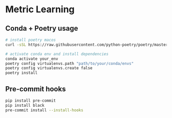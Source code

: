 # Metric Learning

## Conda + Poetry usage
```bash
# install poetry macos
curl -sSL https://raw.githubusercontent.com/python-poetry/poetry/master/get-poetry.py | python -

# activate conda env and install dependencies
conda activate your_env
poetry config virtualenvs.path "path/to/your/conda/envs"
poetry config virtualenvs.create false
poetry install
```

## Pre-commit hooks
```bash
pip install pre-commit
pip install black
pre-commit install --install-hooks
```
